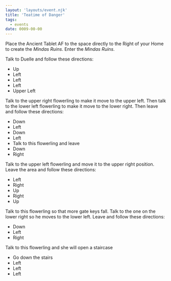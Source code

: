 ```yaml
---
layout: 'layouts/event.njk'
title: 'Teatime of Danger'
tags:
  - events
date: 0009-00-00
---
```

Place the Ancient Tablet AF to the space directly to the Right of your Home to create the *Mindas Ruins*. Enter the *Mindas Ruins*.

Talk to Duelle and follow these directions:

* Up
* Left
* Left
* Left
* Upper Left

Talk to the upper right flowerling to make it move to the upper left. Then talk to the lower left flowerling to make it move to the lower right. Then leave and follow these directions:

* Down
* Left
* Down
* Left
* Talk to this flowerling and leave
* Down
* Right

Talk to the upper left flowerling and move it to the upper right position. Leave the area and follow these directions:

* Left
* Right
* Up
* Right
* Up

Talk to this flowerling so that more gate keys fall. Talk to the one on the lower right so he moves to the lower left. Leave and follow these directions:

* Down
* Left
* Right

Talk to this flowerling and she will open a staircase

* Go down the stairs
* Left
* Left
* Left